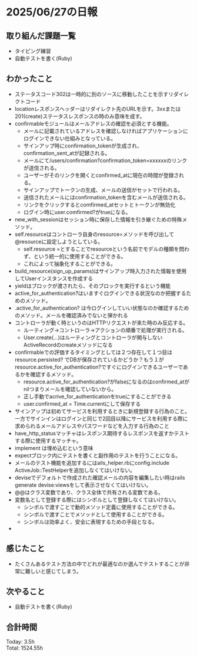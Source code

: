 # 2025/06/27の日報
## 取り組んだ課題一覧
* タイピング練習
* 自動テストを書く(Ruby)
## わかったこと 
* ステータスコード302は一時的に別のソースに移動したことを示すリダイレクトコード
* locationレスポンスヘッダーはリダイレクト先のURLを示す。3xxまたは201(create)ステータスレスポンスの時のみ意味を成す。
* confirmableモジュールはメールアドレスの確認を必須とする機能。
  * メールに記載されているアドレスを確認しなければアプリケーションにログインできない仕組みとなっている。
  * サインアップ時にconfirmation_tokenが生成され、confirmation_sent_atが記録される。
  * メールにて/users/confirmation?confirmation_token=xxxxxxのリンクが送信される。
  * ユーザーがそのリンクを開くとconfirmed_atに現在の時間が登録される。
  * サインアップでトークンの生成、メールの送信がセットで行われる。
  * 送信されたメールにはconfirmation_tokenを含むメールが送信される。
  * リンクをクリックするとcomfirmed_atセットとトークンが無効化
  * ログイン時にuser.comfirmed?がtrueになる。
* new_with_sessionはセッション時に保存した情報を引き継ぐための特殊メソッド。
* self.resourceはコントローラ自身のresource=メソッドを呼び出して@resourceに設定しようとしている。
  * self.resource =とすることでresourceという名前でモデルの種類を問わず、という統一的に使用することができる。
  * これによって抽象化することができる。
*  build_resource(sign_up_params)はサインアップ時入力された情報を使用してUserインスタンスを作成する
* yieldはブロックが渡されたら、そのブロックを実行するという機能
* active_for_authentication?はいますぐログインできる状況なのか把握するためのメソッド。
* .active_for_authentication? は今ログインしていい状態なのか確認するためのメソッド。メールを確認済みでないと弾かれる
* コントローラが動く時というのはHTTPリクエストが来た時のみ反応する。
  * ルーティング→コントローラ→アクションの順番で処理が実行される。
  * User.create(...)はルーティングとコントローラが関与しないActiveRecordのcreateメソッドになる
* confirmableでの評価するタイミングとしては２つ存在して１つ目はresource.persisted? でDBが保存されているかどうか？もう１がresource.active_for_authentication?ですぐにログインできるユーザーであるかを確認するメソッド。
  * resource.active_for_authentication?がfalseになるのはconfirmed_atがnilつまりメールを確認していないから。
  * 正し手動でacrive_for_authenticationをtrueにすることができる
  * user.confirmed_at = Time.currentにして保存する
* サインアップは初めてサービスを利用するときに新規登録する行為のこと。一方でサインインはログインと同じで2回目以降にサービスを利用する際に求められるメールアドレスやパスワードなどを入力する行為のこと
* have_http_statusマッチャはレスポンス期待するレスポンスを返すかテストする際に使用するマッチャ。
* implement は埋め込むという意味
* expectブロック内にテストを書くと副作用のテストを行うことになる。
* メールのテスト機能を追加するにはails_helper.rbにconfig.include ActiveJob::TestHelperを追加しなくてはいけない。
* deviseでデフォルトで作成された確認メールの内容を編集したい時はrails generate devise:viewsをして表示させなくてはいけない。
* @@はクラス変数であり、クラス全体で共有される変数である。
* 変数名として登録する際にはシンボルとして登録しなくてはいけない。
  * シンボルで渡すことで動的メソッド定義に使用することができる。
  * シンボルで渡すことでメソッドとして使用することができる。
  * シンボルは効率よく、安全に表現するための手段となる。
*           
## 感じたこと
* たくさんあるテスト方法の中でどれが最適なのか選んでテストすることが非常に難しいと感じてしまう。
## 次やること
* 自動テストを書く(Ruby)
##  合計時間 
Today: 3.5h<br>
Total: 1524.55h
